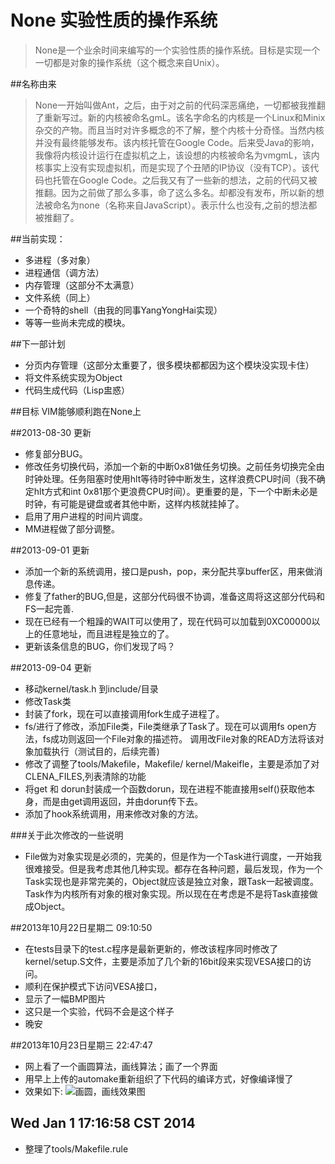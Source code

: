 None 实验性质的操作系统
=======================
>None是一个业余时间来编写的一个实验性质的操作系统。目标是实现一个一切都是对象的操作系统（这个概念来自Unix）。

##名称由来
>None一开始叫做Ant，之后，由于对之前的代码深恶痛绝，一切都被我推翻了重新写过。新的内核被命名gmL。该名字命名的内核是一个Linux和Minix杂交的产物。而且当时对许多概念的不了解，整个内核十分奇怪。当然内核并没有最终能够发布。该内核托管在Google Code。后来受Java的影响，我像将内核设计运行在虚拟机之上，该设想的内核被命名为vmgmL，该内核事实上没有实现虚拟机，而是实现了个丑陋的IP协议（没有TCP）。该代码也托管在Google Code。之后我又有了一些新的想法，之前的代码又被推翻。因为之前做了那么多事，命了这么多名。却都没有发布，所以新的想法被命名为none（名称来自JavaScript）。表示什么也没有,之前的想法都被推翻了。

##当前实现：
- 多进程（多对象）
- 进程通信（调方法）
- 内存管理（这部分不太满意）
- 文件系统（同上）
- 一个奇特的shell（由我的同事YangYongHai实现）
- 等等一些尚未完成的模块。

##下一部计划
- 分页内存管理（这部分太重要了，很多模块都都因为这个模块没实现卡住）
- 将文件系统实现为Object
- 代码生成代码（Lisp盅惑）


##目标
VIM能够顺利跑在None上

##2013-08-30 更新
- 修复部分BUG。
- 修改任务切换代码，添加一个新的中断0x81做任务切换。之前任务切换完全由时钟处理。任务阻塞时使用hlt等待时钟中断发生，这样浪费CPU时间（我不确定hlt方式和int 0x81那个更浪费CPU时间）。更重要的是，下一个中断未必是时钟，有可能是键盘或者其他中断，这样内核就挂掉了。
- 启用了用户进程的时间片调度。
- MM进程做了部分调整。

##2013-09-01 更新
- 添加一个新的系统调用，接口是push，pop，来分配共享buffer区，用来做消息传递。
- 修复了father的BUG,但是，这部分代码很不协调，准备这周将这这部分代码和FS一起完善.
- 现在已经有一个粗躁的WAIT可以使用了，现在代码可以加载到0XC00000以上的任意地址，而且进程是独立的了。
- 更新该条信息的BUG，你们发现了吗？

##2013-09-04 更新
- 移动kernel/task.h 到include/目录
- 修改Task类
- 封装了fork，现在可以直接调用fork生成子进程了。
- fs/进行了修改，添加File类，File类继承了Task了。现在可以调用fs open方法，fs成功则返回一个File对象的描述符。
  调用改File对象的READ方法将该对象加载执行（测试目的，后续完善)
- 修改了调整了tools/Makefile，Makefile/ kernel/Makeifle，主要是添加了对CLENA\_FILES,列表清除的功能
- 将get 和 dorun封装成一个函数dorun，现在进程不能直接用self()获取他本身，而是由get调用返回，并由dorun传下去。
- 添加了hook系统调用，用来修改对象的方法。

###关于此次修改的一些说明
- File做为对象实现是必须的，完美的，但是作为一个Task进行调度，一开始我很难接受。但是我考虑其他几种实现。都存在各种问题，最后发现，作为一个Task实现也是非常完美的，Object就应该是独立对象，跟Task一起被调度。Task作为内核所有对象的根对象实现。所以现在在考虑是不是将Task直接做成Object。

##2013年10月22日星期二 09:10:50
- 在tests目录下的test.c程序是最新更新的，修改该程序同时修改了kernel/setup.S文件，主要是添加了几个新的16bit段来实现VESA接口的访问。
- 顺利在保护模式下访问VESA接口，
- 显示了一幅BMP图片
- 这只是一个实验，代码不会是这个样子
- 晚安

##2013年10月23日星期三 22:47:47
- 网上看了一个画圆算法，画线算法；画了一个界面
- 用早上上传的automake重新组织了下代码的编译方式，好像编译慢了
- 效果如下:
![画圆，画线效果图](http://a3.qpic.cn/psb?/2f055629-26d1-450a-b719-0c9a5862abb4/FGXR4iDluGpzpFCoARBweZeKONloyn1EMAX4*bhPiWs!/c/dA8ru8TuEgAA&bo=ggIwAoICMAIDACU!&rf=0-18)

## Wed Jan  1 17:16:58 CST 2014
- 整理了tools/Makefile.rule
